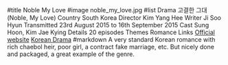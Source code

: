 #title Noble My Love
#image	noble_my_love.jpg
#list
Drama	&#44256;&#44208;&#54620; &#44536;&#45824; (Noble, My Love)
Country	South Korea
Director	Kim Yang Hee
Writer	Ji Soo Hyun
Transmitted	23rd August 2015 to 16th September 2015
Cast	Sung Hoon, Kim Jae Kying
Details	20 episodes
Themes	Romance
Links	[Official website](https://tv.naver.com/noblemylove) [Korean Drama](https://www.koreandrama.org/noble-my-love/)
#markdown
A very standard Korean romance with rich chaebol heir, poor
girl, a contract fake marriage, etc. But nicely done and
packaged, a great example of the genre.
